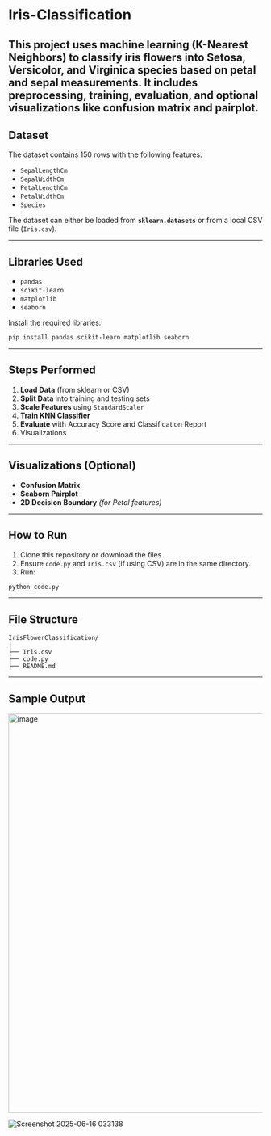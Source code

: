 # Iris-Classification
This project uses machine learning (K-Nearest Neighbors) to classify iris flowers into Setosa, Versicolor, and Virginica species based on petal and sepal measurements. It includes preprocessing, training, evaluation, and optional visualizations like confusion matrix and pairplot.
---


##  Dataset

The dataset contains 150 rows with the following features:

* `SepalLengthCm`
* `SepalWidthCm`
* `PetalLengthCm`
* `PetalWidthCm`
* `Species`

The dataset can either be loaded from **`sklearn.datasets`** or from a local CSV file (`Iris.csv`).

---

##  Libraries Used

* `pandas`
* `scikit-learn`
* `matplotlib`
* `seaborn`

Install the required libraries:

```bash
pip install pandas scikit-learn matplotlib seaborn
```

---

##  Steps Performed

1. **Load Data** (from sklearn or CSV)
2. **Split Data** into training and testing sets
3. **Scale Features** using `StandardScaler`
4. **Train KNN Classifier**
5. **Evaluate** with Accuracy Score and Classification Report
6.  Visualizations

---

##  Visualizations (Optional)

*  **Confusion Matrix**
*  **Seaborn Pairplot**
*  **2D Decision Boundary** *(for Petal features)*

---

##  How to Run

1. Clone this repository or download the files.
2. Ensure `code.py` and `Iris.csv` (if using CSV) are in the same directory.
3. Run:

```bash
python code.py
```

---

##  File Structure

```
IrisFlowerClassification/
│
├── Iris.csv
├── code.py
├── README.md
```

---

##  Sample Output

<img width="790" alt="image" src="https://github.com/user-attachments/assets/f08247de-6bd8-4ad1-8065-f1f7dab768ef" />


![Screenshot 2025-06-16 033138](https://github.com/user-attachments/assets/b09ed05c-e5c4-4e69-94fd-f86a1c38865a)


